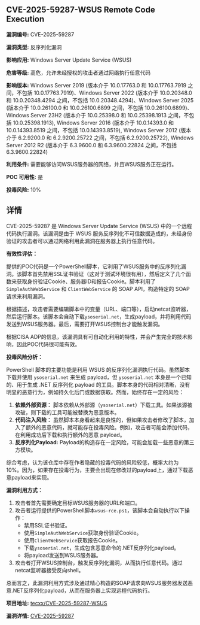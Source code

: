 ## CVE-2025-59287-WSUS Remote Code Execution

**漏洞编号:** CVE-2025-59287

**漏洞类型:** 反序列化漏洞

**影响应用:** Windows Server Update Service (WSUS)

**危害等级:** 高危，允许未经授权的攻击者通过网络执行任意代码

**影响版本:** Windows Server 2019 (版本介于 10.0.17763.0 和 10.0.17763.7919 之间，不包括 10.0.17763.7919)、Windows Server 2022 (版本介于 10.0.20348.0 和 10.0.20348.4294 之间，不包括 10.0.20348.4294)、Windows Server 2025 (版本介于 10.0.26100.0 和 10.0.26100.6899 之间，不包括 10.0.26100.6899)、Windows Server 23H2 (版本介于 10.0.25398.0 和 10.0.25398.1913 之间，不包括 10.0.25398.1913), Windows Server 2016 (版本介于 10.0.14393.0 和 10.0.14393.8519 之间，不包括 10.0.14393.8519), Windows Server 2012 (版本介于 6.2.9200.0 和 6.2.9200.25722 之间，不包括 6.2.9200.25722), Windows Server 2012 R2 (版本介于 6.3.9600.0 和 6.3.9600.22824 之间，不包括 6.3.9600.22824)

**利用条件:** 需要能够访问WSUS服务器的网络，并且WSUS服务正在运行。

**POC 可用性:** 是

**投毒风险:** 10%

## 详情

CVE-2025-59287 是 Windows Server Update Service (WSUS) 中的一个远程代码执行漏洞。该漏洞是由于 WSUS 服务反序列化不可信数据造成的，未经身份验证的攻击者可以通过网络利用此漏洞在服务器上执行任意代码。

**有效性评估：**

提供的POC代码是一个PowerShell脚本，它利用了WSUS服务中的反序列化漏洞。该脚本首先禁用SSL证书验证（这对于测试环境很有用），然后定义了几个函数来获取身份验证Cookie、服务器ID和报告Cookie。脚本利用了 `SimpleAuthWebService` 和 `ClientWebService` 的 SOAP API，构造特定的 SOAP 请求来利用漏洞。

根据描述，攻击者需要编辑脚本中的变量（URL、端口等），启动netcat监听器，然后运行脚本。该脚本会自动下载`ysoserial.net`，生成payload，并将利用代码发送到WSUS服务器。最后，需要打开WSUS控制台才能触发漏洞。

根据CISA ADP的信息，该漏洞具有可自动化利用的特性，并会产生完全的技术影响，因此POC代码很可能有效。

**投毒风险分析：**

PowerShell 脚本的主要功能是利用 WSUS 的反序列化漏洞执行代码。虽然脚本下载并使用 `ysoserial.net` 来生成 payload，但 `ysoserial.net` 本身是一个已知的、用于生成 .NET 反序列化 payload 的工具。脚本本身的代码相对清晰，没有明显的恶意行为，例如持久化后门或数据窃取。然而，始终存在一定的风险：

1.  **依赖外部资源：** 脚本依赖从外部源（`ysoserial.net`）下载工具。如果该源被攻破，则下载的工具可能被替换为恶意版本。
2.  **代码注入风险：** 虽然脚本本身看起来是良性的，但如果攻击者修改了脚本，加入了额外的恶意代码，就可能存在投毒风险。例如，攻击者可能会添加代码，在利用成功后下载和执行额外的恶意 payload。
3. **反序列化Payload:** Payload的构造存在一定风险，可能会加载一些恶意的第三方模块。

综合考虑，认为该仓库中存在作者隐藏的投毒代码的风险较低，概率大约为10%。因为，如果存在投毒行为，主要会出现在修改过的payload上，通过下载恶意payload来实现。

**漏洞利用方式：**

1.  攻击者首先需要确定目标WSUS服务器的URL和端口。
2.  攻击者运行提供的PowerShell脚本`wsus-rce.ps1`，该脚本会自动执行以下操作：
    *   禁用SSL证书验证。
    *   使用`SimpleAuthWebService`获取身份验证Cookie。
    *   使用`ClientWebService`获取报告Cookie。
    *   下载`ysoserial.net`，生成包含恶意命令的.NET反序列化payload。
    *   将payload发送到WSUS服务器。
3.  攻击者打开WSUS控制台，触发反序列化漏洞，从而执行任意代码。通过netcat监听器接受反向shell。

总而言之，此漏洞利用方式涉及通过精心构造的SOAP请求向WSUS服务器发送恶意.NET反序列化payload，从而在服务器上实现远程代码执行。

**项目地址:** [tecxx/CVE-2025-59287-WSUS](https://github.com/tecxx/CVE-2025-59287-WSUS)

**漏洞详情:** [CVE-2025-59287](https://nvd.nist.gov/vuln/detail/CVE-2025-59287)